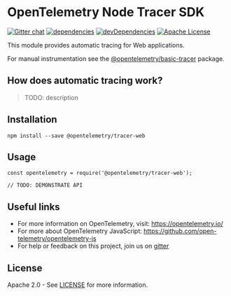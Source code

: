 # OpenTelemetry Node Tracer SDK
[![Gitter chat][gitter-image]][gitter-url]
[![dependencies][dependencies-image]][dependencies-url]
[![devDependencies][devDependencies-image]][devDependencies-url]
[![Apache License][license-image]][license-image]

This module provides automatic tracing for Web applications.

For manual instrumentation see the
[@opentelemetry/basic-tracer](https://github.com/open-telemetry/opentelemetry-js/tree/master/packages/opentelemetry-basic-tracer) package.

## How does automatic tracing work?
> TODO: description

## Installation

```
npm install --save @opentelemetry/tracer-web
```

## Usage

```
const opentelemetry = require('@opentelemetry/tracer-web');

// TODO: DEMONSTRATE API
```

## Useful links
- For more information on OpenTelemetry, visit: <https://opentelemetry.io/>
- For more about OpenTelemetry JavaScript: <https://github.com/open-telemetry/opentelemetry-js>
- For help or feedback on this project, join us on [gitter][gitter-url]

## License

Apache 2.0 - See [LICENSE][license-url] for more information.

[gitter-image]: https://badges.gitter.im/open-telemetry/opentelemetry-js.svg
[gitter-url]: https://gitter.im/open-telemetry/opentelemetry-node?utm_source=badge&utm_medium=badge&utm_campaign=pr-badge&utm_content=badge
[license-url]: https://github.com/open-telemetry/opentelemetry-js/blob/master/LICENSE
[license-image]: https://img.shields.io/badge/license-Apache_2.0-green.svg?style=flat
[dependencies-image]: https://david-dm.org/open-telemetry/opentelemetry-js/status.svg?path=packages/opentelemetry-node-tracer
[dependencies-url]: https://david-dm.org/open-telemetry/opentelemetry-js?path=packages%2Fopentelemetry-node-tracer
[devDependencies-image]: https://david-dm.org/open-telemetry/opentelemetry-js/dev-status.svg?path=packages/opentelemetry-node-tracer
[devDependencies-url]: https://david-dm.org/open-telemetry/opentelemetry-js?path=packages%2Fopentelemetry-node-tracer&type=dev
